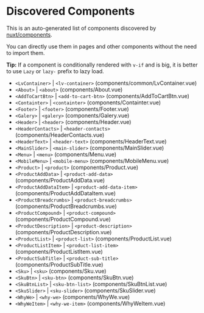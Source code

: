 # Discovered Components

This is an auto-generated list of components discovered by [nuxt/components](https://github.com/nuxt/components).

You can directly use them in pages and other components without the need to import them.

**Tip:** If a component is conditionally rendered with `v-if` and is big, it is better to use `Lazy` or `lazy-` prefix to lazy load.

- `<LvContainer>` | `<lv-container>` (components/common/LvContainer.vue)
- `<About>` | `<about>` (components/About.vue)
- `<AddToCartBtn>` | `<add-to-cart-btn>` (components/AddToCartBtn.vue)
- `<Containter>` | `<containter>` (components/Containter.vue)
- `<Footer>` | `<footer>` (components/Footer.vue)
- `<Galery>` | `<galery>` (components/Galery.vue)
- `<Header>` | `<header>` (components/Header.vue)
- `<HeaderContacts>` | `<header-contacts>` (components/HeaderContacts.vue)
- `<HeaderText>` | `<header-text>` (components/HeaderText.vue)
- `<MainSlider>` | `<main-slider>` (components/MainSlider.vue)
- `<Menu>` | `<menu>` (components/Menu.vue)
- `<MobileMenu>` | `<mobile-menu>` (components/MobileMenu.vue)
- `<Product>` | `<product>` (components/Product.vue)
- `<ProductAddData>` | `<product-add-data>` (components/ProductAddData.vue)
- `<ProductAddDataItem>` | `<product-add-data-item>` (components/ProductAddDataItem.vue)
- `<ProductBreadcrumbs>` | `<product-breadcrumbs>` (components/ProductBreadcrumbs.vue)
- `<ProductCompound>` | `<product-compound>` (components/ProductCompound.vue)
- `<ProductDescription>` | `<product-description>` (components/ProductDescription.vue)
- `<ProductList>` | `<product-list>` (components/ProductList.vue)
- `<ProductListItem>` | `<product-list-item>` (components/ProductListItem.vue)
- `<ProductSubTitle>` | `<product-sub-title>` (components/ProductSubTitle.vue)
- `<Sku>` | `<sku>` (components/Sku.vue)
- `<SkuBtn>` | `<sku-btn>` (components/SkuBtn.vue)
- `<SkuBtnList>` | `<sku-btn-list>` (components/SkuBtnList.vue)
- `<SkuSlider>` | `<sku-slider>` (components/SkuSlider.vue)
- `<WhyWe>` | `<why-we>` (components/WhyWe.vue)
- `<WhyWeItem>` | `<why-we-item>` (components/WhyWeItem.vue)
